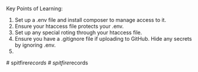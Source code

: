 Key Points of Learning:

1. Set up a .env file and install composer to manage access to it.
2. Ensure your htaccess file protects your .env.
3. Set up any special roting through your htaccess file.
4. Ensure you have a .gitignore file if uploading to GitHub. Hide any secrets by ignoring .env.
5.
#   s p i t f i r e _ r e c o r d s  
 #   s p i t f i r e _ r e c o r d s  
 